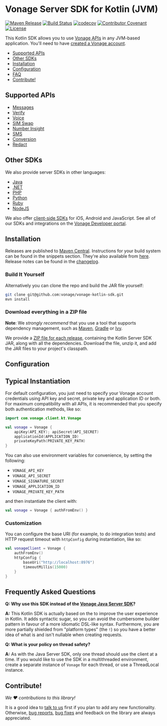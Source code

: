 # Vonage Server SDK for Kotlin (JVM)

[![Maven Release](https://maven-badges.herokuapp.com/maven-central/com.vonage/server-sdk-kotlin/badge.svg)](https://central.sonatype.com/artifact/com.vonage/server-sdk-kotlin)
[![Build Status](https://github.com/Vonage/vonage-kotlin-sdk/actions/workflows/build.yml/badge.svg)](https://github.com/Vonage/vonage-kotlin-sdk/actions/workflows/build.yml)
[![codecov](https://codecov.io/gh/Vonage/vonage-kotlin-sdk/graph/badge.svg?token=YNBJUD8OUT)](https://codecov.io/gh/Vonage/vonage-kotlin-sdk)
[![Contributor Covenant](https://img.shields.io/badge/Contributor%20Covenant-v2.0%20adopted-ff69b4.svg)](CODE_OF_CONDUCT.md)
[![License](https://img.shields.io/badge/License-Apache%202.0-blue.svg)](LICENSE.txt)


This Kotlin SDK allows you to use [Vonage APIs](https://developer.vonage.com/api) in any JVM-based application.
You'll need to have [created a Vonage account](https://dashboard.nexmo.com/sign-up?utm_source=DEV_REL&utm_medium=github&utm_campaign=java-client-library).

* [Supported APIs](#supported-apis)
* [Other SDKs](#other-sdks)
* [Installation](#installation)
* [Configuration](#configuration)
* [FAQ](#frequently-asked-questions)
* [Contribute!](#contribute)

## Supported APIs
- [Messages](https://developer.vonage.com/en/messages/overview)
- [Verify](https://developer.vonage.com/en/verify/overview)
- [Voice](https://developer.vonage.com/en/voice/voice-api/overview)
- [SIM Swap](https://developer.vonage.com/en/sim-swap/overview)
- [Number Insight](https://developer.vonage.com/en/number-insight/overview)
- [SMS](https://developer.vonage.com/en/messaging/sms/overview)
- [Conversion](https://developer.vonage.com/en/messaging/conversion-api/overview)
- [Redact](https://developer.vonage.com/en/redact/overview)

## Other SDKs

We also provide server SDKs in other languages:
- [Java](https://github.com/Vonage/vonage-java-sdk)
- [.NET](https://github.com/Vonage/vonage-dotnet-sdk)
- [PHP](https://github.com/Vonage/vonage-php-sdk)
- [Python](https://github.com/Vonage/vonage-python-sdk)
- [Ruby](https://github.com/Vonage/vonage-ruby-sdk)
- [NodeJS](https://github.com/Vonage/vonage-node-sdk)

We also offer [client-side SDKs](https://developer.vonage.com/en/vonage-client-sdk/overview) for iOS, Android and JavaScript.
See all of our SDKs and integrations on the [Vonage Developer portal](https://developer.vonage.com/en/tools).

## Installation

Releases are published to [Maven Central](https://central.sonatype.com/artifact/com.vonage/server-sdk-kotlin).
Instructions for your build system can be found in the snippets section.
They're also available from [here](https://mvnrepository.com/artifact/com.vonage/server-sdk-kotlin/latest).
Release notes can be found in the [changelog](CHANGELOG.md).

### Build It Yourself

Alternatively you can clone the repo and build the JAR file yourself:

```bash
git clone git@github.com:vonage/vonage-kotlin-sdk.git
mvn install
```

### Download everything in a ZIP file

**Note**: We *strongly recommend* that you use a tool that supports dependency management,
such as [Maven](https://maven.apache.org/), [Gradle](https://gradle.org/) or [Ivy](http://ant.apache.org/ivy/).

We provide a [ZIP file for each release](https://github.com/Vonage/vonage-kotlin-sdk/releases/),
containing the Kotlin Server SDK JAR, along with all the dependencies. Download the file, unzip it, and add the JAR files
to your project's classpath.

## Configuration

## Typical Instantiation
For default configuration, you just need to specify your Vonage account credentials using API key and secret, private
key and application ID or both. For maximum compatibility with all APIs, it is recommended that you specify both
authentication methods, like so:

```kotlin
import com.vonage.client.kt.Vonage

val vonage = Vonage {
    apiKey(API_KEY); apiSecret(API_SECRET)
    applicationId(APPLICATION_ID)
    privateKeyPath(PRIVATE_KEY_PATH)
}
```

You can also use environment variables for convenience, by setting the following:
- `VONAGE_API_KEY`
- `VONAGE_API_SECRET`
- `VONAGE_SIGNATURE_SECRET`
- `VONAGE_APPLICATION_ID`
- `VONAGE_PRIVATE_KEY_PATH`

and then instantiate the client with:

```kotlin
val vonage = Vonage { authFromEnv() }
```

### Customization
You can configure the base URI (for example, to do integration tests) and HTTP request timeout with `httpConfig`
during instantiation, like so:

```kotlin
val vonageClient = Vonage {
    authFromEnv()
    httpConfig {
        baseUri("http://localhost:8976")
        timeoutMillis(15000)
    }
}
```

## Frequently Asked Questions

**Q: Why use this SDK instead of the [Vonage Java Server SDK](https://github.com/Vonage/vonage-java-sdk)?**

**A:** This Kotlin SDK is actually based on the to improve the user experience in Kotlin. It adds
syntactic sugar, so you can avoid the cumbersome builder pattern in favour of a more idiomatic DSL-like
syntax. Furthermore, you are more partially shielded from "platform types" (the `!`) so you have a better
idea of what is and isn't nullable when creating requests.

**Q: What is your policy on thread safety?**

**A:** As with the Java Server SDK, only one thread should use the client at a time.
If you would like to use the SDK in a multithreaded environment, create a separate instance of
`Vonage` for each thread, or use a ThreadLocal instance.

## Contribute!

_We :heart: contributions to this library!_

It is a good idea to [talk to us](https://developer.vonage.com/community/slack)
first if you plan to add any new functionality.
Otherwise, [bug reports](https://github.com/Vonage/vonage-kotlin-sdk/issues),
[bug fixes](https://github.com/Vonage/vonage-kotlin-sdk/pulls) and feedback on the
library are always appreciated.
